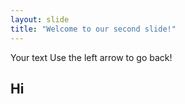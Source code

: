 ```yaml
---
layout: slide
title: "Welcome to our second slide!"
---
```

Your text
Use the left arrow to go back!
## Hi
